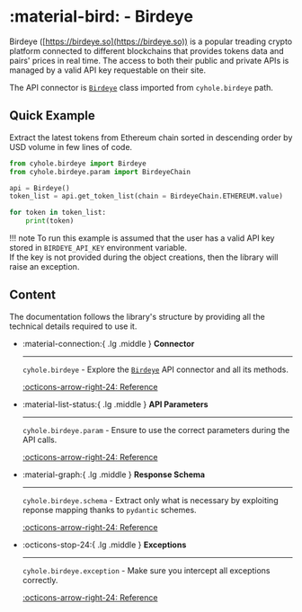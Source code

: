 # :material-bird: - Birdeye

Birdeye ([https://birdeye.so](https://birdeye.so)) is a popular treading crypto platform connected to different blockchains that provides tokens data and pairs' prices in real time. The access to both their public and private APIs is managed by a valid API key requestable on their site.

The API connector is [`Birdeye`](../birdeye/api.md) class imported from `cyhole.birdeye` path.

## Quick Example

Extract the latest tokens from Ethereum chain sorted in descending order by USD volume in few lines of code.

```py
from cyhole.birdeye import Birdeye
from cyhole.birdeye.param import BirdeyeChain

api = Birdeye()
token_list = api.get_token_list(chain = BirdeyeChain.ETHEREUM.value)

for token in token_list:
    print(token)
```

!!! note
    To run this example is assumed that the user has a valid API key stored in `BIRDEYE_API_KEY` environment variable.  
    If the key is not provided during the object creations, then the library will raise an exception.

## Content

The documentation follows the library's structure by providing all the technical details required to use it.

<div class="grid cards" markdown>

-   :material-connection:{ .lg .middle } __Connector__

    ---

    `cyhole.birdeye` - Explore the [`Birdeye`](../birdeye/api.md) API connector and all its methods. 

    [:octicons-arrow-right-24: Reference](../birdeye/api.md)

-   :material-list-status:{ .lg .middle } __API Parameters__

    ---

    `cyhole.birdeye.param` - Ensure to use the correct parameters during the API calls.

    [:octicons-arrow-right-24: Reference](../birdeye/param.md)

-   :material-graph:{ .lg .middle } __Response Schema__

    ---

    `cyhole.birdeye.schema` - Extract only what is necessary by exploiting reponse mapping thanks to `pydantic` schemes.

    [:octicons-arrow-right-24: Reference](../birdeye/schema.md)

-   :octicons-stop-24:{ .lg .middle } __Exceptions__

    ---

    `cyhole.birdeye.exception` - Make sure you intercept all exceptions correctly.

    [:octicons-arrow-right-24: Reference](../birdeye/exception.md)

</div>
